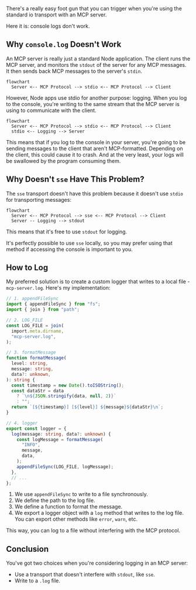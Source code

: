 There's a really easy foot gun that you can trigger when you're using the standard io transport with an MCP server.

Here it is: console logs don't work.

## Why `console.log` Doesn't Work

An MCP server is really just a standard Node application. The client runs the MCP server, and monitors the `stdout` of the server for any MCP messages. It then sends back MCP messages to the server's `stdin`.

```mermaid
flowchart
  Server <-- MCP Protocol --> stdio <-- MCP Protocol --> Client
```

However, Node apps use stdio for another purpose: logging. When you log to the console, you're writing to the same stream that the MCP server is using to communicate with the client.

```mermaid
flowchart
  Server <-- MCP Protocol --> stdio <-- MCP Protocol --> Client
  stdio <-- Logging --> Server
```

This means that if you log to the console in your server, you're going to be sending messages to the client that aren't MCP-formatted. Depending on the client, this could cause it to crash. And at the very least, your logs will be swallowed by the program consuming them.

## Why Doesn't `sse` Have This Problem?

The `sse` transport doesn't have this problem because it doesn't use `stdio` for transporting messages:

```mermaid
flowchart
  Server <-- MCP Protocol --> sse <-- MCP Protocol --> Client
  Server -- Logging --> stdout
```

This means that it's free to use `stdout` for logging.

It's perfectly possible to use `sse` locally, so you may prefer using that method if accessing the console is important to you.

## How to Log

My preferred solution is to create a custom logger that writes to a local file - `mcp-server.log`. Here's my implementation:

```ts
// 1. appendFileSync
import { appendFileSync } from "fs";
import { join } from "path";

// 2. LOG_FILE
const LOG_FILE = join(
  import.meta.dirname,
  "mcp-server.log",
);

// 3. formatMessage
function formatMessage(
  level: string,
  message: string,
  data?: unknown,
): string {
  const timestamp = new Date().toISOString();
  const dataStr = data
    ? `\n${JSON.stringify(data, null, 2)}`
    : "";
  return `[${timestamp}] [${level}] ${message}${dataStr}\n`;
}

// 4. logger
export const logger = {
  log(message: string, data?: unknown) {
    const logMessage = formatMessage(
      "INFO",
      message,
      data,
    );
    appendFileSync(LOG_FILE, logMessage);
  },
  // ...
};
```

1. We use `appendFileSync` to write to a file synchronously.
2. We define the path to the log file.
3. We define a function to format the message.
4. We export a logger object with a `log` method that writes to the log file. You can export other methods like `error`, `warn`, etc.

This way, you can log to a file without interfering with the MCP protocol.

## Conclusion

You've got two choices when you're considering logging in an MCP server:

- Use a transport that doesn't interfere with `stdout`, like `sse`.
- Write to a `.log` file.
